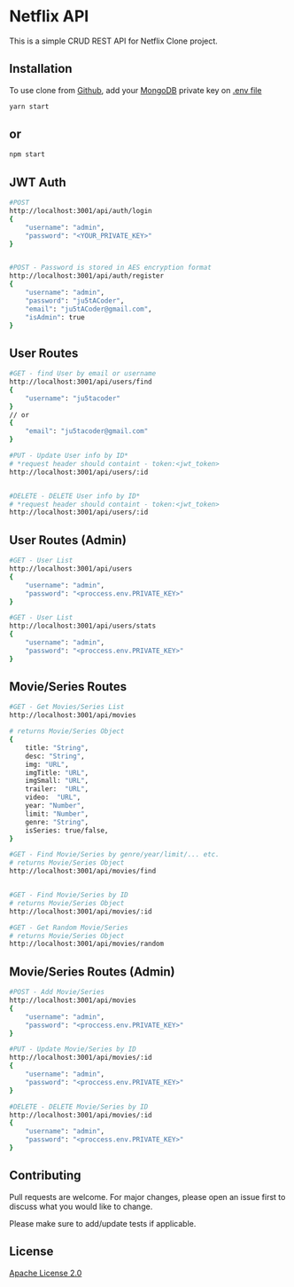 # Netflix API

This is a simple CRUD REST API for Netflix Clone project.

## Installation

To use clone from [Github](https://Github.com/khasanjonovich/netflix_api_clone), add your [MongoDB](https://www.mongodb.com) private key on [.env file](https://www.npmjs.com/package/dotenv)

```bash
yarn start
```
## or

```bash
npm start
```

## JWT Auth

```bash
#POST
http://localhost:3001/api/auth/login
{
    "username": "admin",
    "password": "<YOUR_PRIVATE_KEY>"
}


#POST - Password is stored in AES encryption format
http://localhost:3001/api/auth/register
{
    "username": "admin",
    "password": "ju5tACoder",
    "email": "ju5tACoder@gmail.com",
    "isAdmin": true
}


```

## User Routes

```bash
#GET - find User by email or username
http://localhost:3001/api/users/find
{
    "username": "ju5tacoder"
}
// or
{
    "email": "ju5tacoder@gmail.com"
}

#PUT - Update User info by ID*
# *request header should containt - token:<jwt_token>
http://localhost:3001/api/users/:id


#DELETE - DELETE User info by ID*
# *request header should containt - token:<jwt_token>
http://localhost:3001/api/users/:id

```

## User Routes (Admin)

```bash
#GET - User List
http://localhost:3001/api/users
{
    "username": "admin",
    "password": "<proccess.env.PRIVATE_KEY>"
}

#GET - User List
http://localhost:3001/api/users/stats
{
    "username": "admin",
    "password": "<proccess.env.PRIVATE_KEY>"
}

```

## Movie/Series Routes

```bash
#GET - Get Movies/Series List
http://localhost:3001/api/movies

# returns Movie/Series Object
{
    title: "String",
    desc: "String",
    img: "URL",
    imgTitle: "URL",
    imgSmall: "URL",
    trailer:  "URL",
    video:  "URL",
    year: "Number",
    limit: "Number",
    genre: "String",
    isSeries: true/false,
}

#GET - Find Movie/Series by genre/year/limit/... etc.
# returns Movie/Series Object
http://localhost:3001/api/movies/find


#GET - Find Movie/Series by ID
# returns Movie/Series Object
http://localhost:3001/api/movies/:id

#GET - Get Random Movie/Series
# returns Movie/Series Object
http://localhost:3001/api/movies/random

```


## Movie/Series Routes (Admin)

```bash
#POST - Add Movie/Series
http://localhost:3001/api/movies
{
    "username": "admin",
    "password": "<proccess.env.PRIVATE_KEY>"
}

#PUT - Update Movie/Series by ID
http://localhost:3001/api/movies/:id
{
    "username": "admin",
    "password": "<proccess.env.PRIVATE_KEY>"
}

#DELETE - DELETE Movie/Series by ID
http://localhost:3001/api/movies/:id
{
    "username": "admin",
    "password": "<proccess.env.PRIVATE_KEY>"
}

```

## Contributing
Pull requests are welcome. For major changes, please open an issue first to discuss what you would like to change.

Please make sure to add/update tests if applicable.

## License
[Apache License 2.0](https://www.apache.org/licenses/LICENSE-2.0)
